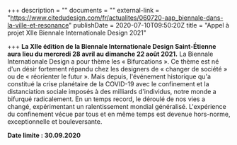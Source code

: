 +++
description = ""
documents = ""
external-link = "https://www.citedudesign.com/fr/actualites/060720-aap_biennale-dans-la-ville-et-resonance"
publishDate = 2020-07-10T09:50:20Z
title = "Appel à projet XIIe Biennale Internationale Design 2021"

+++
**La XIIe édition de la Biennale Internationale Design Saint-Étienne aura lieu du mercredi 28 avril au dimanche 22 août 2021.** La Biennale Internationale Design a pour thème les « Bifurcations ». Ce thème est né d'un désir fortement répandu chez les designers de « changer de société » ou de « réorienter le futur ». Mais depuis, l'événement historique qu'a constitué la crise planétaire de la COVID-19 avec le confinement et la distanciation sociale imposés à des milliards d'individus, notre monde a bifurqué radicalement. En un temps record, le déroulé de nos vies a changé, expérimentant un ralentissement mondial généralisé. L'expérience du confinement vécue par tous et en même temps est devenue hors-norme, exceptionnelle et bouleversante.

**Date limite : 30.09.2020**